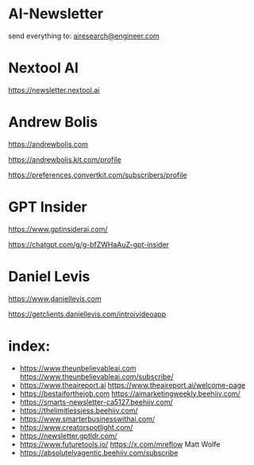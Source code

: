 # AI-Newsletter
send everything to: airesearch@engineer.com

# Nextool AI
https://newsletter.nextool.ai

# Andrew Bolis
https://andrewbolis.com

https://andrewbolis.kit.com/profile

https://preferences.convertkit.com/subscribers/profile

# GPT Insider
https://www.gptinsiderai.com/

https://chatgpt.com/g/g-bfZWHaAuZ-gpt-insider

# Daniel Levis
https://www.daniellevis.com

https://getclients.daniellevis.com/introivideoapp

# index:
- https://www.theunbelievableai.com https://www.theunbelievableai.com/subscribe/
- https://www.theaireport.ai https://www.theaireport.ai/welcome-page
- https://bestaiforthejob.com https://aimarketingweekly.beehiiv.com/
- https://smarts-newsletter-ca5127.beehiiv.com/
- https://thelimitlessjess.beehiiv.com/
- https://www.smarterbusinesswithai.com/
- https://www.creatorspotlight.com/
- https://newsletter.gptldr.com/
- https://www.futuretools.io/ https://x.com/mreflow Matt Wolfe 
- https://absolutelyagentic.beehiiv.com/subscribe
